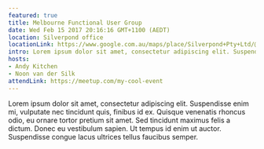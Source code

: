 ```yaml
---
featured: true
title: Melbourne Functional User Group
date: Wed Feb 15 2017 20:16:16 GMT+1100 (AEDT)
location: Silverpond office
locationLink: https://www.google.com.au/maps/place/Silverpond+Pty+Ltd/@-37.8155307,144.9619365,17z/data=!3m1!4b1!4m5!3m4!1s0x6ad65d4ad27d7477:0x1df4da6f0e20a734!8m2!3d-37.8155307!4d144.9619365?hl=en
intro: Lorem ipsum dolor sit amet, consectetur adipiscing elit. Suspendisse enim mi, vulputate nec tincidunt quis, finibus id ex. Quisque venenatis rhoncus odio, eu ornare tortor pretium sit amet. Sed tincidunt maximus felis a dictum. Donec eu vestibulum sapien. Ut tempus id enim ut auctor. Suspendisse congue lacus ultrices tellus faucibus semper.
hosts:
- Andy Kitchen
- Noon van der Silk
attendLink: https://meetup.com/my-cool-event
---
```

Lorem ipsum dolor sit amet, consectetur adipiscing elit. Suspendisse enim mi, vulputate nec tincidunt quis, finibus id ex. Quisque venenatis rhoncus odio, eu ornare tortor pretium sit amet. Sed tincidunt maximus felis a dictum. Donec eu vestibulum sapien. Ut tempus id enim ut auctor. Suspendisse congue lacus ultrices tellus faucibus semper.
